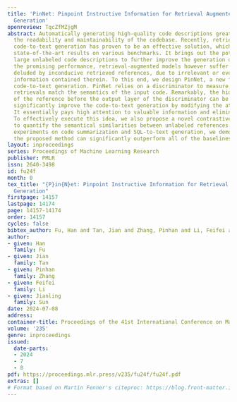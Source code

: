 ```yaml
---
title: 'PinNet: Pinpoint Instructive Information for Retrieval Augmented Code-to-Text
  Generation'
openreview: TqcZfMZjgM
abstract: Automatically generating high-quality code descriptions greatly improves
  the readability and maintainability of the codebase. Recently, retrieval augmented
  code-to-text generation has proven to be an effective solution, which has achieved
  state-of-the-art results on various benchmarks. It brings out the potential to leverage
  large unlabeled code descriptions to further improve the generation quality. Despite
  the promising performance, retrieval-augmented models however suffer from being
  deluded by inconducive retrieved references, due to irrelevant or even misleading
  information contained therein. To this end, we design PinNet, a new framework for
  code-to-text generation. PinNet relies on a discriminator to measure how well the
  retrievals match the semantics of the input code. Remarkably, the hidden representation
  of the reference before the output layer of the discriminator can be leveraged to
  significantly improve the code-to-text generation by modifying the attention weights.
  It essentially pays high attention to valuable information and eliminates misleadingness.
  To effectively execute this idea, we also propose a novel contrastive learning method
  to quantify the semantical similarities between unlabeled references. Using extensive
  experiments on code summarization and SQL-to-text generation, we demonstrate that
  the proposed method can significantly outperform all of the baselines.
layout: inproceedings
series: Proceedings of Machine Learning Research
publisher: PMLR
issn: 2640-3498
id: fu24f
month: 0
tex_title: "{P}in{N}et: Pinpoint Instructive Information for Retrieval Augmented Code-to-Text
  Generation"
firstpage: 14157
lastpage: 14174
page: 14157-14174
order: 14157
cycles: false
bibtex_author: Fu, Han and Tan, Jian and Zhang, Pinhan and Li, Feifei and Sun, Jianling
author:
- given: Han
  family: Fu
- given: Jian
  family: Tan
- given: Pinhan
  family: Zhang
- given: Feifei
  family: Li
- given: Jianling
  family: Sun
date: 2024-07-08
address:
container-title: Proceedings of the 41st International Conference on Machine Learning
volume: '235'
genre: inproceedings
issued:
  date-parts:
  - 2024
  - 7
  - 8
pdf: https://proceedings.mlr.press/v235/fu24f/fu24f.pdf
extras: []
# Format based on Martin Fenner's citeproc: https://blog.front-matter.io/posts/citeproc-yaml-for-bibliographies/
---
```

